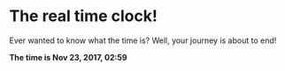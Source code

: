# The real time clock!

Ever wanted to know what the time is? Well, your journey is about to end!

**The time is Nov 23, 2017, 02:59**